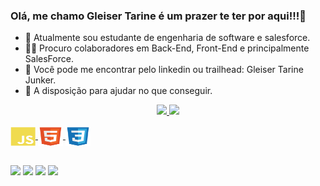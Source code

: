 ### Olá, me chamo Gleiser Tarine é um prazer te ter por aqui!!!💫

- 🌱 Atualmente sou estudante de engenharia de software e salesforce.
- 👩‍💻 Procuro colaboradores em Back-End, Front-End e principalmente SalesForce.
- 📍 Você pode me encontrar pelo linkedin ou trailhead: Gleiser Tarine Junker.
- 💬 A disposição para ajudar no que conseguir.

<div align="center">
  <a href=" https://beacons.ai/gleisertarine">
  <img height="180em" src="https://github-readme-stats.vercel.app/api?username=GTPSJ&show_icons=true&theme=dracula&include_all_commits=true&count_private=true"/>
  <img height="180em" src="https://github-readme-stats.vercel.app/api/top-langs/?username=GTPSJ&layout=compact&langs_count=7&theme=dracula"/>
</div>
    
<div style="display: inline_block"><br>
  <img align="center" alt="Rafa-Js" height="30" width="40" src="https://raw.githubusercontent.com/devicons/devicon/master/icons/javascript/javascript-plain.svg">
  <img align="center" alt="Rafa-HTML" height="30" width="40" src="https://raw.githubusercontent.com/devicons/devicon/master/icons/html5/html5-original.svg">
  <img align="center" alt="Rafa-CSS" height="30" width="40" src="https://raw.githubusercontent.com/devicons/devicon/master/icons/css3/css3-original.svg">
  
</div>
  
<br>
  
<div>
 
  <a href="https://www.instagram.com/gleiser_tarine/" target="_blank"><img src="https://img.shields.io/badge/Instagram-E4405F?style=for-the-badge&logo=instagram&logoColor=white" target="_blank"></a>
 	<a href="https://www.linkedin.com/in/gleiser-tarine-junker-a24736221/" target="_blank"><img src="https://img.shields.io/badge/LinkedIn-0077B5?style=for-the-badge&logo=linkedin&logoColor=white" target="_blank"></a>
  <a href = "mailto:gleisertarine@gmail.com"><img src="https://img.shields.io/badge/Gmail-D14836?style=for-the-badge&logo=gmail&logoColor=white" target="_blank"></a>
  <a href="https://trailblazer.me/id?lang=pt_BR" target="_blank"><img src="https://miro.medium.com/max/1400/1*Ovx8J1dGt33fqznAVBmf-w.gif" target="_blank"></a>
  
</div>
    
 
    

